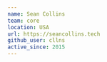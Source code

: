 ```yaml
---
name: Sean Collins
team: core
location: USA
url: https://seancollins.tech
github_user: cllns
active_since: 2015
---
```

